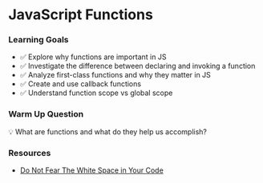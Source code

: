# JavaScript Functions

### Learning Goals
- ✅ Explore why functions are important in JS
- ✅ Investigate the difference between declaring and invoking a function
- ✅ Analyze first-class functions and why they matter in JS
- ✅ Create and use callback functions
- ✅ Understand function scope vs global scope

### Warm Up Question

💡 What are functions and what do they help us accomplish?

### Resources

- [Do Not Fear The White Space in Your Code](https://dev.to/suckup_de/do-not-fear-the-white-space-in-your-code-39d0)